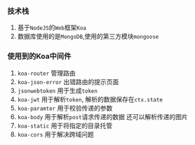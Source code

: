 ### 技术栈
1. 基于`NodeJS`的`Web`框架`Koa` 
2. 数据库使用的是`MongoDB`,使用的第三方模块`mongoose`
### 使用到的Koa中间件
1. `koa-router` 管理路由
2. `koa-json-error` 出错路由的提示页面
3. `jsonwebtoken` 用于生成`token`
4. `koa-jwt` 用于解析`token`, 解析的数据保存在`ctx.state`
5. `koa-paramter` 用于校验传递的参数
6. `koa-body` 用于解析`post`请求传递的数据 还可以解析传递的图片
7. `koa-static` 用于将指定的目录托管
8. `koa-cors` 用于解决跨域问题